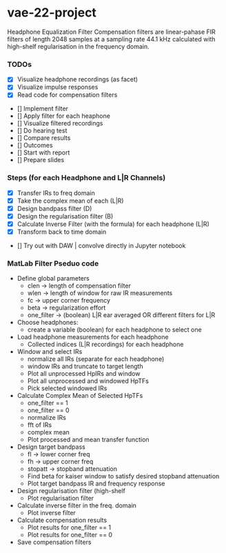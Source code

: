 # vae-22-project

Headphone Equalization Filter
Compensation filters are linear-pahase FIR filters of length 2048 samples at a sampling rate 44.1 kHz calculated with high-shelf regularisation in the frequency domain.

### TODOs

- [x] Visualize headphone recordings (as facet)
- [x] Visualize impulse responses
- [x] Read code for compensation filters
- [] Implement filter
- [] Apply filter for each heaphone
- [] Visualize filtered recordings
- [] Do hearing test
- [] Compare results
- [] Outcomes
- [] Start with report
- [] Prepare slides

### Steps (for each Headphone and L|R Channels)

- [x] Transfer IRs to freq domain
- [x] Take the complex mean of each (L|R)
- [x] Design bandpass filter (D)
- [x] Design the regularisation filter (B)
- [x] Calculate Inverse Filter (with the formula) for each headphone (L|R)
- [x] Transform back to time domain
- [] Try out with DAW | convolve directly in Jupyter notebook

### MatLab Filter Pseduo code

- Define global parameters
  - clen -> length of compensation filter
  - wlen -> length of window for raw IR measurements
  - fc -> upper corner frequency
  - beta -> regularization effort
  - one_filter -> (boolean) L|R ear averaged OR different filters for L|R
- Choose headphones:
  - create a variable (boolean) for each headphone to select one
- Load headphone measurements for each headphone
  - Collected indices (L|R recordings) for each headphone
- Window and select IRs
  - normalize all IRs (separate for each headphone)
  - window IRs and truncate to target length
  - Plot all unprocessed HpIRs and window
  - Plot all unprocessed and windowed HpTFs
  - Pick selected windowed IRs
- Calculate Complex Mean of Selected HpTFs
  - one_filter == 1
  - one_filter == 0
  - normalize IRs
  - fft of IRs
  - complex mean
  - Plot processed and mean transfer function
- Design target bandpass
  - fl -> lower corner freq
  - fh -> upper corner freq
  - stopatt -> stopband attenuation
  - Find beta for kaiser window to satisfy desired stopband attenuation
  - Plot target bandpass IR and frequency response
- Design regularisation filter (high-shelf
  - Plot regularisation filter
- Calculate inverse filter in the freq. domain
  - Plot inverse filter
- Calculate compensation results
  - Plot results for one_filter == 1
  - Plot results for one_filter == 0
- Save compensation filters
